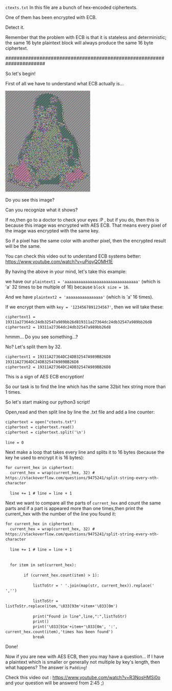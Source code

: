 `ctexts.txt` In this file are a bunch of hex-encoded ciphertexts.

One of them has been encrypted with ECB.

Detect it.

Remember that the problem with ECB is that it is stateless and deterministic; the same 16 byte plaintext block will always produce the same 16 byte ciphertext. 

######################################################################

So let's begin!

First of all we have to understand what ECB actually is...

![image1](https://raw.githubusercontent.com/pakesson/diy-ecb-penguin/master/Tux_ecb.png)

Do you see this image?

Can you recognize what it shows?

If no,then go to a doctor to check your eyes :P ,
but if you do, then this is because this image was encrypted with AES ECB. That means every pixel of the image was encrypted with the same key.

So if a pixel has the same color with another pixel, then the encrypted result will be the same.

You can check this video out to understand ECB systems better: https://www.youtube.com/watch?v=uPiqyQOMH1E

By having the above in your mind, let's take this example:

we have our `plaintext1 = 'aaaaaaaaaaaaaaaaaaaaaaaaaaaaaaaa'` (which is 'a' 32 times to be multiple of 16) because `block size = 16`.

And we have `plaintext2 = 'aaaaaaaaaaaaaaaa'` (which is 'a' 16 times).


If we encrypt them with `key = '1234567891234567'`, then we will take these: 

```
ciphertext1 = 19311a27364dc24db32547a989bb26d819311a27364dc24db32547a989bb26d8
ciphertext2 = 19311a27364dc24db32547a989bb26d8
```

hmmm... Do you see something...?

No? Let's split them by 32.

```
ciphertext1 = 19311A27364DC24DB32547A989BB26D8 19311A27364DC24DB32547A989BB26D8
ciphertext2 = 19311A27364DC24DB32547A989BB26D8
```
This is a sign of AES ECB encryption!

So our task is to find the line which has the same 32bit hex string more than 1 times.

So let's start making our python3 script!

Open,read and then split line by line the .txt file and add a line counter:
```
ciphertext = open("ctexts.txt")
ciphertext = ciphertext.read()
ciphertext = ciphertext.split('\n')

line = 0
```

Next make a loop that takes every line and splits it to 16 bytes (because the key he used to encrypt it is 16 bytes):
```
for current_hex in ciphertext:
  current_hex = wrap(current_hex, 32) # https://stackoverflow.com/questions/9475241/split-string-every-nth-character
  
  line += 1 # line = line + 1
```

Next we want to compare all the parts of `current_hex` and count the same parts and if a part is appeared more than one times,then print the current_hex with the number of the line you found it:
```
for current_hex in ciphertext:
  current_hex = wrap(current_hex, 32) # https://stackoverflow.com/questions/9475241/split-string-every-nth-character
  
  line += 1 # line = line + 1
  

  for item in set(current_hex):
    
        if (current_hex.count(item) > 1):
        
            listToStr = ' '.join(map(str, current_hex)).replace(' ','') 
            
            listToStr = listToStr.replace(item,'\033[93m'+item+'\033[0m')
            
            print("Found in line",line,":",listToStr)
            print()
            print('\033[91m'+item+'\033[0m', ':', current_hex.count(item),'times has been found')
            break
```

Done!

Now if you are new with AES ECB, then you may have a question...
If I have a plaintext which is smaller or generally not multiple by key's length, then what happens?
The answer is `Padding`!

Check this video out : https://www.youtube.com/watch?v=R3NosHMSi0o and your question will be answerd from 2:45 ;)
